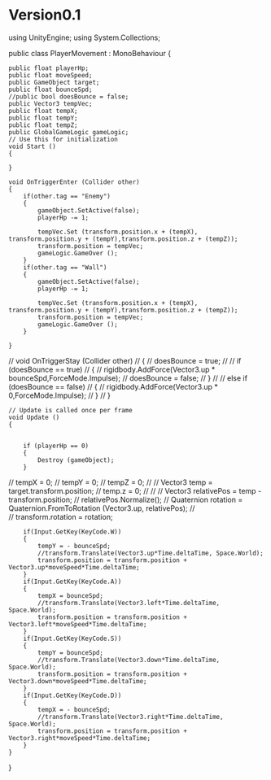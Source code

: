 Version0.1
==========
using UnityEngine;
using System.Collections;

public class PlayerMovement : MonoBehaviour 
{


	public float playerHp;
	public float moveSpeed;
	public GameObject target;
	public float bounceSpd;
	//public bool doesBounce = false;
	public Vector3 tempVec;
	public float tempX;
	public float tempY;
	public float tempZ;
	public GlobalGameLogic gameLogic;
	// Use this for initialization
	void Start () 
	{
	
	}

	void OnTriggerEnter (Collider other)
	{
		if(other.tag == "Enemy")
		{
			gameObject.SetActive(false);
			playerHp -= 1;

			tempVec.Set (transform.position.x + (tempX), transform.position.y + (tempY),transform.position.z + (tempZ));
			transform.position = tempVec;
			gameLogic.GameOver ();
		}
		if(other.tag == "Wall")
		{
			gameObject.SetActive(false);
			playerHp -= 1;
			
			tempVec.Set (transform.position.x + (tempX), transform.position.y + (tempY),transform.position.z + (tempZ));
			transform.position = tempVec;
			gameLogic.GameOver ();
		}

	}

//	void OnTriggerStay (Collider other)
//	{
//		doesBounce = true;
//
//		if (doesBounce == true)
//		{
//			rigidbody.AddForce(Vector3.up * bounceSpd,ForceMode.Impulse);
//			doesBounce = false;
//		}
//
//		else if (doesBounce == false)
//		{
//			rigidbody.AddForce(Vector3.up * 0,ForceMode.Impulse);
//		}
//	}

	
	// Update is called once per frame
	void Update ()	
	{	


		if (playerHp == 0)
		{
			Destroy (gameObject);
		}


//		tempX = 0;
//		tempY = 0;
//		tempZ = 0;
//
//		Vector3 temp = target.transform.position;
//		temp.z = 0;
//
//
//		Vector3 relativePos = temp - transform.position;
//		relativePos.Normalize();
//		Quaternion rotation = Quaternion.FromToRotation (Vector3.up, relativePos);
//		                                              
//		transform.rotation = rotation;


		if(Input.GetKey(KeyCode.W))
		{
			tempY = - bounceSpd;
			//transform.Translate(Vector3.up*Time.deltaTime, Space.World);
			transform.position = transform.position + Vector3.up*moveSpeed*Time.deltaTime;
		}
		if(Input.GetKey(KeyCode.A))
		{
			tempX = bounceSpd;
			//transform.Translate(Vector3.left*Time.deltaTime, Space.World);
			transform.position = transform.position + Vector3.left*moveSpeed*Time.deltaTime;
		}
		if(Input.GetKey(KeyCode.S))
		{
			tempY = bounceSpd;
			//transform.Translate(Vector3.down*Time.deltaTime, Space.World);
			transform.position = transform.position + Vector3.down*moveSpeed*Time.deltaTime;
		}
		if(Input.GetKey(KeyCode.D))
		{
			tempX = - bounceSpd;
			//transform.Translate(Vector3.right*Time.deltaTime, Space.World);
			transform.position = transform.position + Vector3.right*moveSpeed*Time.deltaTime;
		}
	}
}
